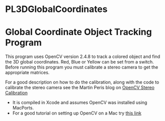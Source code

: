 PL3DGlobalCoordinates
=====================

Global Coordinate Object Tracking Program
=========================================

This program uses OpenCV version 2.4.8 to track a colored object and find the 
3D global coordinates. Red, Blue or Yellow can be set from a switch.  Before
running this program you must calibrate a stereo camera to get the appropriate matrices.

For a good description on how to do the calibration, along with the code to calibrate
the stereo camera see the Martin Peris blog on [OpenCV Stereo Calibration](http://blog.martinperis.com/2011/01/opencv-stereo-camera-calibration.html)

- It is compiled in Xcode and assumes OpenCV was installed using MacPorts.
- For a good tutorial on setting up OpenCV on a Mac try [this link](https://gist.github.com/balazspete/6982565)